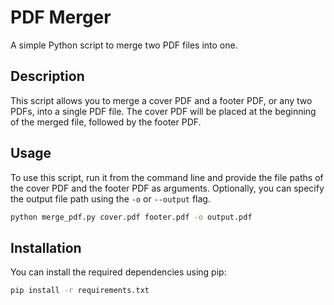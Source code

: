 # PDF Merger

A simple Python script to merge two PDF files into one.

## Description

This script allows you to merge a cover PDF and a footer PDF, or any two PDFs, into a single PDF file. The cover PDF will be placed at the beginning of the merged file, followed by the footer PDF.

## Usage

To use this script, run it from the command line and provide the file paths of the cover PDF and the footer PDF as arguments. Optionally, you can specify the output file path using the `-o` or `--output` flag.

```bash
python merge_pdf.py cover.pdf footer.pdf -o output.pdf
```

## Installation
You can install the required dependencies using pip:

```bash
pip install -r requirements.txt
```
